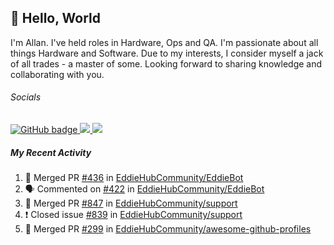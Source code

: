 ## :wave: Hello, World

I'm Allan. I've held roles in Hardware, Ops and QA. I'm passionate about all things Hardware and Software. Due to my interests, I consider myself a jack of all trades - a master of some. Looking forward to sharing knowledge and collaborating with you.

###### Socials
<p align="left">
  <a href="https://github.com/allanregush?tab=followers">
    <img src="https://img.shields.io/github/followers/allanregush?label=Followers&logo=GitHub&style=for-the-badge" alt="GitHub badge" />
  </a>
  <a href="http://twitter.com/allanregush">
    <img src="https://img.shields.io/twitter/follow/allanregush?label=Twitter&logo=twitter&style=for-the-badge" />
  </a>
  <a href="http://youtube.com/UCm3gi8KLvEcIHT1SzSqeOcg?sub_confirmation=1">
    <img src="https://img.shields.io/youtube/views/hdtmIWETSTI?label=YouTube&logo=YouTube&style=for-the-badge" />
  </a>
</p>

##### My Recent Activity
<!--START_SECTION:activity-->
1. 🎉 Merged PR [#436](https://github.com/EddieHubCommunity/EddieBot/pull/436) in [EddieHubCommunity/EddieBot](https://github.com/EddieHubCommunity/EddieBot)
2. 🗣 Commented on [#422](https://github.com/EddieHubCommunity/EddieBot/issues/422) in [EddieHubCommunity/EddieBot](https://github.com/EddieHubCommunity/EddieBot)
3. 🎉 Merged PR [#847](https://github.com/EddieHubCommunity/support/pull/847) in [EddieHubCommunity/support](https://github.com/EddieHubCommunity/support)
4. ❗️ Closed issue [#839](https://github.com/EddieHubCommunity/support/issues/839) in [EddieHubCommunity/support](https://github.com/EddieHubCommunity/support)
5. 🎉 Merged PR [#299](https://github.com/EddieHubCommunity/awesome-github-profiles/pull/299) in [EddieHubCommunity/awesome-github-profiles](https://github.com/EddieHubCommunity/awesome-github-profiles)
<!--END_SECTION:activity-->

<!--
**AllanRegush/AllanRegush** is a ✨ _special_ ✨ repository because its `README.md` (this file) appears on your GitHub profile.

Here are some ideas to get you started:

- 🔭 I’m currently working on ...
- 🌱 I’m currently learning ...
- 👯 I’m looking to collaborate on ...
- 🤔 I’m looking for help with ...
- 💬 Ask me about ...
- 📫 How to reach me: ...
- 😄 Pronouns: ...
- ⚡ Fun fact: ...
-->
